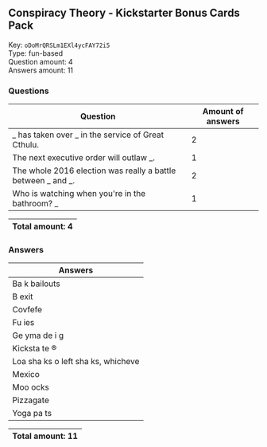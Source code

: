 ## Conspiracy Theory - Kickstarter Bonus Cards Pack
Key: `oDoMrQRSLm1EXl4ycFAY72i5`  
Type: fun-based  
Question amount: 4  
Answers amount: 11
### Questions
| Question | Amount of answers |
|---|---|
| _ has taken over _ in the service of Great Cthulu. | 2 |
| The next executive order will outlaw _. | 1 |
| The whole 2016 election was really a battle between _ and _. | 2 |
| Who is watching when you're in the bathroom? _ | 1 |

|Total amount: 4|
|---|

### Answers
| Answers |
|---|
| Ba k bailouts |
| B exit |
| Covfefe |
| Fu ies |
| Ge yma de i g |
| Kicksta te ® |
| Loa  sha ks o  left sha ks, whicheve  |
| Mexico |
| Moo   ocks |
| Pizzagate |
| Yoga pa ts |

|Total amount: 11|
|---|